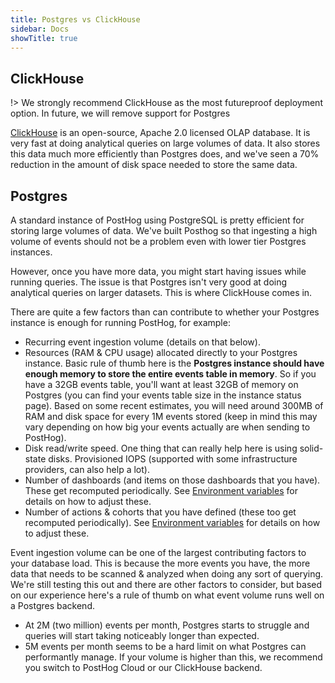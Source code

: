 ```yaml
---
title: Postgres vs ClickHouse
sidebar: Docs
showTitle: true
---
```


## ClickHouse

!> We strongly recommend ClickHouse as the most futureproof deployment option. In future, we will remove support for Postgres

[ClickHouse](https://clickhouse.tech) is an open-source, Apache 2.0 licensed OLAP database. It is very fast at doing analytical queries on large volumes of data. It also stores this data much more efficiently than Postgres does, and we've seen a 70% reduction in the amount of disk space needed to store the same data.

## Postgres

A standard instance of PostHog using PostgreSQL is pretty efficient for storing large volumes of data. We've built Posthog so that ingesting a high volume of events should not be a problem even with lower tier Postgres instances.

However, once you have more data, you might start having issues while running queries. The issue is that Postgres isn't very good at doing analytical queries on larger datasets. This is where ClickHouse comes in.

There are quite a few factors than can contribute to whether your Postgres instance is enough for running PostHog, for example:
- Recurring event ingestion volume (details on that below).
- Resources (RAM & CPU usage) allocated directly to your Postgres instance. Basic rule of thumb here is the **Postgres instance should have enough memory to store the entire events table in memory**. So if you have a 32GB events table, you'll want at least 32GB of memory on Postgres (you can find your events table size in the instance status page). Based on some recent estimates, you will need around 300MB of RAM and disk space for every 1M events stored (keep in mind this may vary depending on how big your events actually are when sending to PostHog).
- Disk read/write speed. One thing that can really help here is using solid-state disks. Provisioned IOPS (supported with some infrastructure providers, can also help a lot).
- Number of dashboards (and items on those dashboards that you have). These get recomputed periodically. See [Environment variables](/docs/self-host/configure/environment-variables) for details on how to adjust these.
- Number of actions & cohorts that you have defined (these too get recomputed periodically). See [Environment variables](/docs/self-host/configure/environment-variables) for details on how to adjust these.


Event ingestion volume can be one of the largest contributing factors to your database load. This is because the more events you have, the more data that needs to be scanned & analyzed when doing any sort of querying. We're still testing this out and there are other factors to consider, but based on our experience here's a rule of thumb on what event volume runs well on a Postgres backend.
- At 2M (two million) events per month, Postgres starts to struggle and queries will start taking noticeably longer than expected.
- 5M events per month seems to be a hard limit on what Postgres can performantly manage. If your volume is higher than this, we recommend you switch to PostHog Cloud or our ClickHouse backend.


